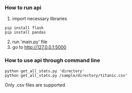 ### How to run api
1. import necessary libraries
```
pip install flask
pip install pandas
```
2. run 'main.py' file
3. go to http://127.0.0.1:5000

### How to use api through command line
```
python get_all_stats.py 'directory'
python get_all_stats.py /sample/directory/titanic.csv'
```

Only .csv files are supported
